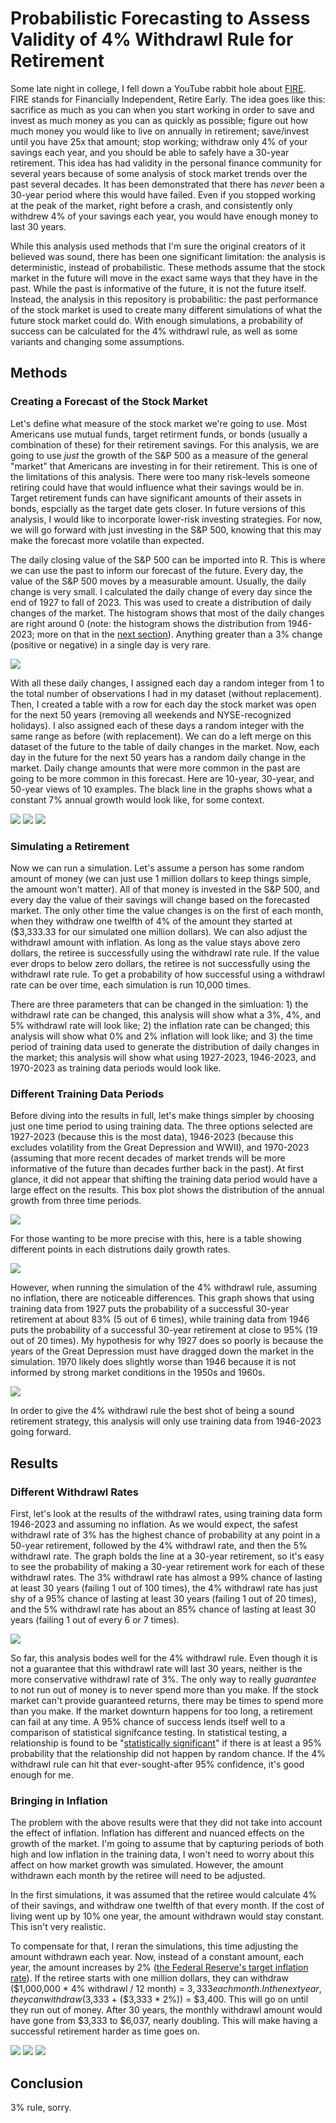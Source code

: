 # Probabilistic Forecasting to Assess Validity of 4% Withdrawl Rule for Retirement

Some late night in college, I fell down a YouTube rabbit hole about [FIRE](https://en.wikipedia.org/wiki/FIRE_movement). FIRE stands for Financially Independent, Retire Early. The idea goes like this: sacrifice as much as you can when you start working in order to save and invest as much money as you can as quickly as possible; figure out how much money you would like to live on annually in retirement; save/invest until you have 25x that amount; stop working; withdraw only 4% of your savings each year, and you should be able to safely have a 30-year retirement. This idea has had validity in the personal finance community for several years because of some analysis of stock market trends over the past several decades. It has been demonstrated that there has *never* been a 30-year period where this would have failed. Even if you stopped working at the peak of the market, right before a crash, and consistently only withdrew 4% of your savings each year, you would have enough money to last 30 years.

While this analysis used methods that I'm sure the original creators of it believed was sound, there has been one significant limitation: the analysis is deterministic, instead of probabilistic. These methods assume that the stock market in the future will move in the exact same ways that they have in the past. While the past is informative of the future, it is not the future itself. Instead, the analysis in this repository is probabilitic: the past performance of the stock market is used to create many different simulations of what the future stock market could do. With enough simulations, a probability of success can be calculated for the 4% withdrawl rule, as well as some variants and changing some assumptions.

## Methods
### Creating a Forecast of the Stock Market
Let's define what measure of the stock market we're going to use. Most Americans use mutual funds, target retirment funds, or bonds (usually a combination of these) for their retirement savings. For this analysis, we are going to use *just* the growth of the S&P 500 as a measure of the general "market" that Americans are investing in for their retirement. This is one of the limitations of this analysis. There were too many risk-levels someone retiring could have that would influence what their savings would be in. Target retirement funds can have significant amounts of their assets in bonds, espcially as the target date gets closer. In future versions of this analysis, I would like to incorporate lower-risk investing strategies. For now, we will go forward with just investing in the S&P 500, knowing that this may make the forecast more volatile than expected.

The daily closing value of the S&P 500 can be imported into R. This is where we can use the past to inform our forecast of the future. Every day, the value of the S&P 500 moves by a measurable amount. Usually, the daily change is very small. I calculated the daily change of every day since the end of 1927 to fall of 2023. This was used to create a distribution of daily changes of the market. The histogram shows that most of the daily changes are right around 0 (note: the histogram shows the distribution from 1946-2023; more on that in the [next section](https://github.com/jwestreich/safe_withdrawl_rate/blob/main/README.md#different-training-data-periods)). Anything greater than a 3% change (positive or negative) in a single day is very rare. 

![](https://github.com/jwestreich/safe_withdrawl_rate/blob/main/sp500_dist_graphs/hist_1946.png)

With all these daily changes, I assigned each day a random integer from 1 to the total number of observations I had in my dataset (without replacement). Then, I created a table with a row for each day the stock market was open for the next 50 years (removing all weekends and NYSE-recognized holidays). I also assigned each of these days a random integer with the same range as before (with replacement). We can do a left merge on this dataset of the future to the table of daily changes in the market. Now, each day in the future for the next 50 years has a random daily change in the market. Daily change amounts that were more common in the past are going to be more common in this forecast. Here are 10-year, 30-year, and 50-year views of 10 examples. The black line in the graphs shows what a constant 7% annual growth would look like, for some context.

![](https://github.com/jwestreich/safe_withdrawl_rate/blob/main/sp500_dist_graphs/example_10yr.png)
![](https://github.com/jwestreich/safe_withdrawl_rate/blob/main/sp500_dist_graphs/example_30yr.png)
![](https://github.com/jwestreich/safe_withdrawl_rate/blob/main/sp500_dist_graphs/example_50yr.png)

### Simulating a Retirement
Now we can run a simulation. Let's assume a person has some random amount of money (we can just use 1 million dollars to keep things simple, the amount won't matter). All of that money is invested in the S&P 500, and every day the value of their savings will change based on the forecasted market. The only other time the value changes is on the first of each month, when they withdraw one twelfth of 4% of the amount they started at ($3,333.33 for our simulated one million dollars). We can also adjust the withdrawl amount with inflation. As long as the value stays above zero dollars, the retiree is successfully using the withdrawl rate rule. If the value ever drops to below zero dollars, the retiree is not successfully using the withdrawl rate rule. To get a probability of how successful using a withdrawl rate can be over time, each simulation is run 10,000 times.

There are three parameters that can be changed in the simluation: 1) the withdrawl rate can be changed, this analysis will show what a 3%, 4%, and 5% withdrawl rate will look like; 2) the inflation rate can be changed; this analysis will show what 0% and 2% inflation will look like; and 3) the time period of training data used to generate the distribution of daily changes in the market; this analysis will show what using 1927-2023, 1946-2023, and 1970-2023 as training data periods would look like.

### Different Training Data Periods
Before diving into the results in full, let's make things simpler by choosing just one time period to using training data. The three options selected are 1927-2023 (because this is the most data), 1946-2023 (because this excludes volatility from the Great Depression and WWII), and 1970-2023 (assuming that more recent decades of market trends will be more informative of the future than decades further back in the past). At first glance, it did not appear that shifting the training data period would have a large effect on the results. This box plot shows the distribution of the annual growth from three time periods.

![](https://github.com/jwestreich/safe_withdrawl_rate/blob/main/sp500_dist_graphs/boxplot.png)

For those wanting to be more precise with this, here is a table showing different points in each distrutions daily growth rates.

![](https://github.com/jwestreich/safe_withdrawl_rate/blob/main/sp500_dist_graphs/dist_table.png)

However, when running the simulation of the 4% withdrawl rule, assuming no inflation, there are noticeable differences. This graph shows that using training data from 1927 puts the probability of a successful 30-year retirement at about 83% (5 out of 6 times), while training data from 1946 puts the probability of a successful 30-year retirement at close to 95% (19 out of 20 times). My hypothesis for why 1927 does so poorly is because the years of the Great Depression must have dragged down the market in the simulation. 1970 likely does slightly worse than 1946 because it is not informed by strong market conditions in the 1950s and 1960s. 

![](https://github.com/jwestreich/safe_withdrawl_rate/blob/main/simulation_graphs/training.png)

In order to give the 4% withdrawl rule the best shot of being a sound retirement strategy, this analysis will only use training data from 1946-2023 going forward.

## Results



### Different Withdrawl Rates

First, let's look at the results of the withdrawl rates, using training data form 1946-2023 and assuming no inflation. As we would expect, the safest withdrawl rate of 3% has the highest chance of probability at any point in a 50-year retirement, followed by the 4% withdrawl rate, and then the 5% withdrawl rate. The graph bolds the line at a 30-year retirement, so it's easy to see the probability of making a 30-year retirement work for each of these withdrawl rates. The 3% withdrawl rate has almost a 99% chance of lasting at least 30 years (failing 1 out of 100 times), the 4% withdrawl rate has just shy of a 95% chance of lasting at least 30 years (failing 1 out of 20 times), and the 5% withdrawl rate has about an 85% chance of lasting at least 30 years (failing 1 out of every 6 or 7 times).

![](https://github.com/jwestreich/safe_withdrawl_rate/blob/main/simulation_graphs/withdrawl.png)

So far, this analysis bodes well for the 4% withdrawl rule. Even though it is not a guarantee that this withdrawl rate will last 30 years, neither is the more conservative withdrawl rate of 3%. The only way to really *guarantee* to not run out of money is to never spend more than you make. If the stock market can't provide guaranteed returns, there may be times to spend more than you make. If the market downturn happens for too long, a retirement can fail at any time. A 95% chance of success lends itself well to a comparison of statistical signifcance testing. In statistical testing, a relationship is found to be "[statistically significant](https://en.wikipedia.org/wiki/P-value)" if there is at least a 95% probability that the relationship did not happen by random chance. If the 4% withdrawl rule can hit that ever-sought-after 95% confidence, it's good enough for me.

### Bringing in Inflation

The problem with the above results were that they did not take into account the effect of inflation. Inflation has different and nuanced effects on the growth of the market. I'm going to assume that by capturing periods of both high and low inflation in the training data, I won't need to worry about this affect on how market growth was simulated. However, the amount withdrawn each month by the retiree will need to be adjusted.

In the first simulations, it was assumed that the retiree would calculate 4% of their savings, and withdraw one twelfth of that every month. If the cost of living went up by 10% one year, the amount withdrawn would stay constant. This isn't very realistic.

To compensate for that, I reran the simulations, this time adjusting the amount withdrawn each year. Now, instead of a constant amount, each year, the amount increases by 2% ([the Federal Reserve's target inflation rate](https://www.federalreserve.gov/faqs/economy_14400.htm)). If the retiree starts with one million dollars, they can withdraw ($1,000,000 * 4% withdrawl / 12 month) = $3,333 each month. In the next year, they can withdraw ($3,333 + ($3,333 * 2%)) = $3,400. This will go on until they run out of money. After 30 years, the monthly withdrawl amount would have gone from $3,333 to $6,037, nearly doubling. This will make having a successful retirement harder as time goes on.


![](https://github.com/jwestreich/safe_withdrawl_rate/blob/main/simulation_graphs/inflation3.png)
![](https://github.com/jwestreich/safe_withdrawl_rate/blob/main/simulation_graphs/inflation4.png)
![](https://github.com/jwestreich/safe_withdrawl_rate/blob/main/simulation_graphs/inflation5.png)

## Conclusion
3% rule, sorry.
